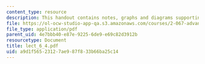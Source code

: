 ```yaml
---
content_type: resource
description: This handout contains notes, graphs and diagrams supporting this lecture.
file: https://ol-ocw-studio-app-qa.s3.amazonaws.com/courses/2-067-advanced-structural-dynamics-and-acoustics-13-811-spring-2004/a9d1f56523127ae987f833b66ba25c14_lect_6_4.pdf
file_type: application/pdf
parent_uid: 4e7bbb40-e87e-9225-6de9-e69c82d3912b
resourcetype: Document
title: lect_6_4.pdf
uid: a9d1f565-2312-7ae9-87f8-33b66ba25c14
---
```

